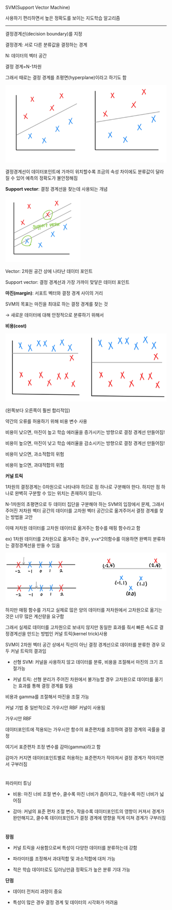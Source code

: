 SVM(Support Vector Machine)<br>

사용하기 편리하면서 높은 정확도를 보이는 지도학습 알고리즘

---

결정경계선(decision boundary)를 지정<br>

결정경계: 서로 다른 분류값을 결정하는 경계<br>

N: 데이터의 벡터 공간<br>

결정 경계=N-1차원<br>

그래서 때로는 결정 경계를 초평면(hyperplane)이라고 하기도 함

![decision_boundary_ex](https://github.com/ornni/Classification/blob/main/SVM/image/SVM_2-1.png?raw=true)

결정경계선이 데이터포인트에 가까이 위치할수록 조금의 속성 차이에도 분류값이 달라질 수 있어 예측의 정확도가 불안정해짐<br/>


**Support vector**: 결정 경계선을 찾는데 사용되는 개념

![support_vector](https://github.com/ornni/Classification/blob/main/SVM/image/SVM_2-3.png?raw=true)


Vector: 2차원 공간 상에 나타난 데이터 포인트<br>

Support vector: 결정 경계선과 가장 가까이 맞닿은 데이터 포인트<br/>



**마진(margin)**: 서포트 벡터와 결정 경계 사이의 거리<br>

SVM의 목표는 마진을 최대로 하는 결정 경계를 찾는 것<br>

→ 새로운 데이터에 대해 안정적으로 분류하기 위해서<br/>


**비용(cost)**

![cost_ex](https://github.com/ornni/Classification/blob/main/SVM/image/SVM_3-1.png?raw=true)

(왼쪽보다 오른쪽이 훨씬 합리적임)<br>

약간의 오류를 허용하기 위해 비용 변수 사용<br>

비용이 낮으면, 마진이 높고 학습 에러율을 증가시키는 방향으로 결정 경계선 만들어짐!<br>

비용이 높으면, 마진이 낮고 학습 에러율을 감소시키는 방향으로 결정 경계선 만들어짐!<br/>


비용이 낮으면, 과소적합의 위험<br>

비용이 높으면, 과대적합의 위험<br/>


**커널 트릭**

1차원의 결정경계는 0차원으로 나타내야 하므로 점 하나로 구분해야 한다. 하지만 점 하나로 완벽히 구분할 수 있는 위치는 존재하지 않는다.<br>

N-1차원의 초평면으로 두 데이터 집단을 구분해야 하는 SVM의 입장에서 문제, 그래서 주어진 저차원 벡터 공간의 데이터를 고차원 벡터 공간으로 옮겨주어서 결정 경계를 찾는 방법을 고안<br>

이때 저차원 데이터를 고차원 데이터로 옮겨주는 함수를 매핑 함수라고 함<br>

ex) 1차원 데이터를 2차원으로 옮겨주는 경우, y=x^2의함수를 이용하면 완벽히 분류하는 결정경계선을 만들 수 있음

![kernel_ex](https://github.com/ornni/Classification/blob/main/SVM/image/SVM_4-1.png?raw=true)

하지만 매핑 함수를 가지고 실제로 많은 양의 데이터를 저차원에서 고차원으로 옮기는 것은 너무 많은 계산량을 요구함<br>

그래서 실제로 데이터를 고차원으로 보내지 않지만 동일한 효과를 줘서 빠른 속도로 결정경계선을 만드는 방법인 커널 트릭(kernel trick)사용<br/>


SVM이 2차원 벡터 공간 상에서 직선이 아닌 결정 경계선으로 데이터를 분류한 경우 모두 커널 트릭의 결과임

- 선형 SVM: 커널을 사용하지 않고 데이터를 분류, 비용을 조절해서 마진의 크기 조절가능

- 커널 트릭: 선형 분리가 주어진 차원에서 불가능할 경우 고차원으로 데이터를 옮기는 효과를 통해 결정 경계를 찾음

비용과 gamma를 조절해서 마진을 조절 가능<br/>


커널 기법 중 일반적으로 가우시안 RBF 커널이 사용됨<br/>


가우시안 RBF<br>

데이터포인트에 적용되는 가우시안 함수의 표준편차를 조정하여 결정 경계의 곡률을 결정<br>

여기서 표준편차 조정 변수를 감마(gamma)라고 함<br>

감마가 커지면 데이터포인트별로 허용하는 표준편차가 작아져서 결정 경계가 작아지면서 구부러짐

#

파라미터 튜닝

- 비용: 마진 너비 조절 변수, 클수록 마진 너비가 좁아지고, 작을수록 마진 너비가 넓어짐

- 감마: 커널의 표준 편차 조절 변수, 작을수록 데이터포인트의 영향이 커져서 경계가 완만해지고, 클수록 데이터포인트가 결정 경계에 영향을 적게 미쳐 경계가 구부러짐

#

**장점**

- 커널 트릭을 사용함으로써 특성이 다양한 데이터를 분류하는데 강함

- 파라미터를 조정해서 과대적합 및 과소적합에 대처 가능

- 적은 학습 데이터로도 딥러닝만큼 정확도가 높은 분류 기대 가능


**단점**

- 데이터 전처리 과정이 중요

- 특성이 많은 경우 결정 경계 및 데이터의 시각화가 어려움
